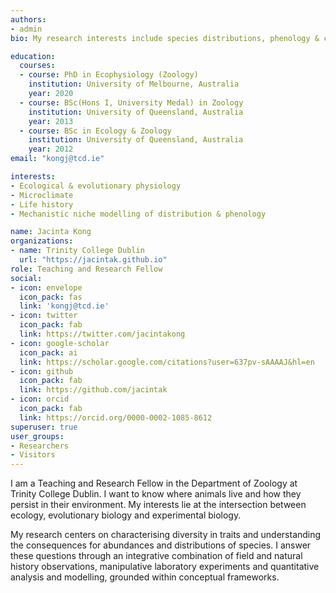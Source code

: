 ```yaml
---
authors:
- admin
bio: My research interests include species distributions, phenology & climate adaptation of ectotherms.

education:
  courses:
  - course: PhD in Ecophysiology (Zoology)
    institution: University of Melbourne, Australia
    year: 2020
  - course: BSc(Hons I, University Medal) in Zoology
    institution: University of Queensland, Australia
    year: 2013
  - course: BSc in Ecology & Zoology
    institution: University of Queensland, Australia
    year: 2012
email: "kongj@tcd.ie"

interests:
- Ecological & evolutionary physiology
- Microclimate
- Life history
- Mechanistic niche modelling of distribution & phenology

name: Jacinta Kong
organizations:
- name: Trinity College Dublin
  url: "https://jacintak.github.io"
role: Teaching and Research Fellow
social:
- icon: envelope
  icon_pack: fas
  link: 'kongj@tcd.ie'
- icon: twitter
  icon_pack: fab
  link: https://twitter.com/jacintakong
- icon: google-scholar
  icon_pack: ai
  link: https://scholar.google.com/citations?user=637pv-sAAAAJ&hl=en
- icon: github
  icon_pack: fab
  link: https://github.com/jacintak
- icon: orcid
  icon_pack: fab
  link: https://orcid.org/0000-0002-1085-8612
superuser: true
user_groups:
- Researchers
- Visitors
---
```


I am a Teaching and Research Fellow in the Department of Zoology at Trinity College Dublin. I want to know where animals live and how they persist in their environment. My interests lie at the intersection between ecology, evolutionary biology and experimental biology. 

My research centers on characterising diversity in traits and understanding the consequences for abundances and distributions of species. I answer these questions through an integrative combination of field and natural history observations, manipulative laboratory experiments and quantitative analysis and modelling, grounded within conceptual frameworks. 